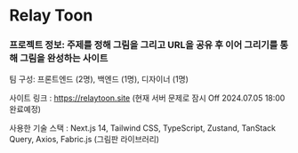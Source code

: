 # Relay Toon

### 프로젝트 정보: 주제를 정해 그림을 그리고 URL을 공유 후 이어 그리기를 통해 그림을 완성하는 사이트

팀 구성: 프론트엔드 (2명), 백엔드 (1명), 디자이너 (1명)

사이트 링크 : https://relaytoon.site (현재 서버 문제로 잠시 Off 2024.07.05 18:00 완료예정)

사용한 기술 스택 : Next.js 14, Tailwind CSS, TypeScript, Zustand, TanStack Query, Axios, Fabric.js (그림판 라이브러리)
